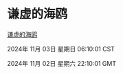 # 谦虚的海鸥
[谦虚的海鸥](http://219.139.197.74:56308/qxdho/course/base/hotlink/index.php)

2024年 11月 03日 星期日 06:10:01 CST

2024年 11月 02日 星期六 22:10:01 GMT
